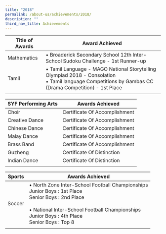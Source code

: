 ```yaml
---
title: "2018"
permalink: /about-us/achievements/2018/
description: ""
third_nav_title: Achievements
---
```

| Title of Awards | Award Achieved |
|---|---|
|  Mathematics | • Broaderick Secondary School 12th Inter-School Sudoku Challenge - 1st Runner-up |
|  Tamil | • Tamil Language - MAGO National Storytelling Olympiad 2018 - Consolation<br>• Tamil language Competitions by Gambas CC (Drama Competition) - 1st Place  |
| | | 

| SYF Performing Arts | Awards Achieved |
|---|---|
| Choir | Certificate Of Accomplishment |
| Creative Dance | Certificate Of Accomplishment |
| Chinese Dance | Certificate Of Accomplishment |
| Malay Dance | Certificate Of Accomplishment |
| Brass Band | Certificate Of Accomplishment |
|  Guzheng | Certificate Of Distinction |
|  Indian Dance | Certificate Of Distinction |
| | | 

| Sports | Awards Achieved |
|---|---|
| Soccer | • North Zone Inter-School Football Championships<br>Junior Boys : 1st Place<br>Senior Boys : 2nd Place<br><br>• National Inter-School Football Championships<br>Junior Boys : 4th Place<br>Senior Boys : Top 8  |
| | |